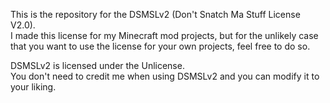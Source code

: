 This is the repository for the DSMSLv2 (Don't Snatch Ma Stuff License V2.0).<br>
I made this license for my Minecraft mod projects, but for the unlikely case that you want to use the license for your own projects, feel free to do so.

DSMSLv2 is licensed under the Unlicense.<br>
You don't need to credit me when using DSMSLv2 and you can modify it to your liking.
